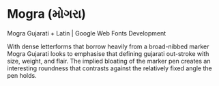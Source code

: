 # Mogra (મોગરા)

Mogra Gujarati + Latin | Google Web Fonts Development

With dense letterforms that borrow heavily from a broad-nibbed marker
Mogra Gujarati looks to emphasise that defining gujarati out-stroke with size,
weight, and flair. The implied bloating of the marker pen creates an interesting
roundness that contrasts against the relatively fixed angle the pen holds.
